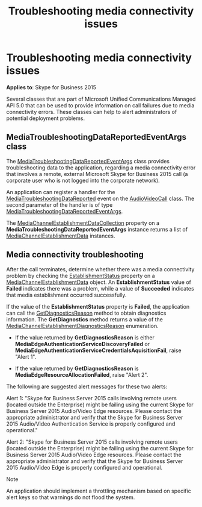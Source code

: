 ﻿---
title: Troubleshooting media connectivity issues
description: Describes how to troubleshoot media connectivity issues and the MediaTroubleshootingDataReportedEventArgs class as it relates to Skype for Business 2015.
TOCTitle: Troubleshooting media connectivity issues
ms:assetid: 4476d182-c84a-4ecc-be1a-a8291b21c995
ms:mtpsurl: https://msdn.microsoft.com/library/Dn466064(v=office.16)
ms:contentKeyID: 65240001
ms.date: 07/27/2015
mtps_version: v=office.16
---

# Troubleshooting media connectivity issues


**Applies to**: Skype for Business 2015

Several classes that are part of Microsoft Unified Communications Managed API 5.0 that can be used to provide information on call failures due to media connectivity errors. These classes can help to alert administrators of potential deployment problems.

## MediaTroubleshootingDataReportedEventArgs class

The [MediaTroubleshootingDataReportedEventArgs](https://msdn.microsoft.com/library/hh349570\(v=office.16\)) class provides troubleshooting data to the application, regarding a media connectivity error that involves a remote, external Microsoft Skype for Business 2015 call (a corporate user who is not logged into the corporate network).

An application can register a handler for the [MediaTroubleshootingDataReported](https://msdn.microsoft.com/library/hh383527\(v=office.16\)) event on the [AudioVideoCall](/dotnet/api/microsoft.rtc.collaboration.audiovideo.audiovideocall&preserve-view=true) class. The second parameter of the handler is of type [MediaTroubleshootingDataReportedEventArgs](https://msdn.microsoft.com/library/hh349570\(v=office.16\)).

The [MediaChannelEstablishmentDataCollection](https://msdn.microsoft.com/library/hh382882\(v=office.16\)) property on a **MediaTroubleshootingDataReportedEventArgs** instance returns a list of [MediaChannelEstablishmentData](https://msdn.microsoft.com/library/hh383850\(v=office.16\)) instances.

## Media connectivity troubleshooting

After the call terminates, determine whether there was a media connectivity problem by checking the [EstablishmentStatus](https://msdn.microsoft.com/library/hh383434\(v=office.16\)) property on a [MediaChannelEstablishmentData](https://msdn.microsoft.com/library/hh383850\(v=office.16\)) object. An **EstablishmentStatus** value of **Failed** indicates there was a problem, while a value of **Succeeded** indicates that media establishment occurred successfully.

If the value of the **EstablishmentStatus** property is **Failed**, the application can call the [GetDiagnosticsReason](https://msdn.microsoft.com/library/hh384673\(v=office.16\)) method to obtain diagnostics information. The **GetDiagnostics** method returns a value of the [MediaChannelEstablishmentDiagnosticsReason](https://msdn.microsoft.com/library/hh383063\(v=office.16\)) enumeration.

- If the value returned by **GetDiagnosticsReason** is either **MediaEdgeAuthenticationServiceDiscoveryFailed** or **MediaEdgeAuthenticationServiceCredentialsAquisitionFail**, raise "Alert 1".

- If the value returned by **GetDiagnosticsReason** is **MediaEdgeResourceAllocationFailed**, raise "Alert 2".

The following are suggested alert messages for these two alerts:

Alert 1: "Skype for Business Server 2015 calls involving remote users (located outside the Enterprise) might be failing using the current Skype for Business Server 2015 Audio/Video Edge resources. Please contact the appropriate administrator and verify that the Skype for Business Server 2015 Audio/Video Authentication Service is properly configured and operational."

Alert 2: "Skype for Business Server 2015 calls involving remote users (located outside the Enterprise) might be failing using the current Skype for Business Server 2015 Audio/Video Edge resources. Please contact the appropriate administrator and verify that the Skype for Business Server 2015 Audio/Video Edge is properly configured and operational.


> [!NOTE]
> An application should implement a throttling mechanism based on specific alert keys so that warnings do not flood the system.


